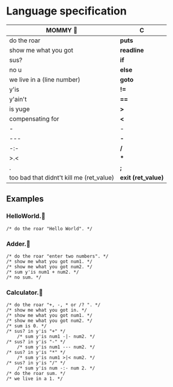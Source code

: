 # Language specification

|                 MOMMY 🤱                |            C            |
|------------------------------------------|-------------------------|
| do the roar                              |  **puts**               |
| show me what you got                     |  **readline**           |
| sus?                                     |  **if**                 |
| no u                                     |  **else**               |
| we live in a (line number)               |  **goto**               |
| y'is                                     |  **!=**                 |
| y'ain't                                  |  **==**                 |
| is yuge                                  |  **>**                  |
| compensating for                         |  **<**                  |
| -|-                                      |  **+**                  |
| ---                                      |  **-**                  |
| -:-                                      |  **/**                  |
| >.<                                      |  __*__                  |
| .                                        |  **;**                  |
| too bad that didnt't kill me (ret_value) |  **exit (ret_value)**   |

## Examples

### HelloWorld.🤱
```
/* do the roar "Hello World". */
```

### Adder.🤱
```
/* do the roar "enter two numbers". */
/* show me what you got num1. */
/* show me what you got num2. */
/* sum y'is num1 + num2. */
/* no sum. */
```

### Calculator.🤱

```
/* do the roar "+, -, * or /? ". */
/* show me what you got in. */
/* show me what you got num1. */
/* show me what you got num2. */
/* sum is 0. */
/* sus? in y'is "+" */
    /* sum y'is num1 -|- num2. */
/* sus? in y'is "-" */
    /* sum y'is num1 --- num2. */
/* sus? in y'is "*" */
    /* sum y'is num1 >|< num2. */
/* sus? in y'is "/" */
    /* sum y'is num -:- num 2. */
/* do the roar sum. */
/* we live in a 1. */
```
